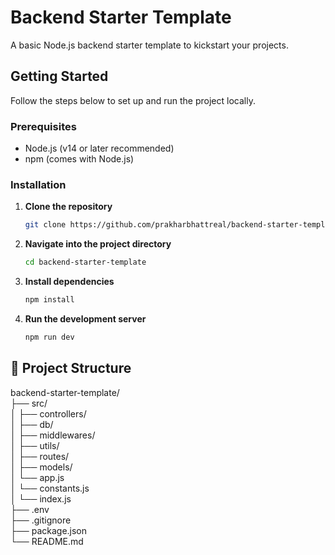 # Backend Starter Template

A basic Node.js backend starter template to kickstart your projects.

## Getting Started

Follow the steps below to set up and run the project locally.

### Prerequisites

- Node.js (v14 or later recommended)
- npm (comes with Node.js)

### Installation

1. **Clone the repository**
   ```bash
   git clone https://github.com/prakharbhattreal/backend-starter-template.git

2. **Navigate into the project directory**
   ```bash
   cd backend-starter-template

3. **Install dependencies**
   ```bash
   npm install

4. **Run the development server**
   ```bash
   npm run dev

## 📁 Project Structure
backend-starter-template/ <br>
├── src/ <br>
│ ├── controllers/ <br>
│ ├── db/ <br>
│ ├── middlewares/ <br>
│ ├── utils/ <br>
│ ├── routes/ <br>
│ ├── models/ <br>
│ └── app.js <br>
│ └── constants.js <br>
│ └── index.js <br>
├── .env <br>
├── .gitignore <br>
├── package.json <br>
└── README.md <br>
